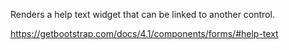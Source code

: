 Renders a help text widget that can be linked to another control.

<https://getbootstrap.com/docs/4.1/components/forms/#help-text>